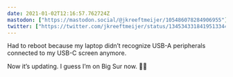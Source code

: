 ```yaml
---
date: 2021-01-02T12:16:57.762724Z
mastodon: ["https://mastodon.social/@jkreeftmeijer/105486078284906955"]
twitter: ["https://twitter.com/jkreeftmeijer/status/1345343318419513344"]
---
```

Had to reboot because my laptop didn’t recognize USB-A peripherals connected to my USB-C screen anymore. 

Now it’s updating. I guess I’m on Big Sur now. 🤷‍♀️
